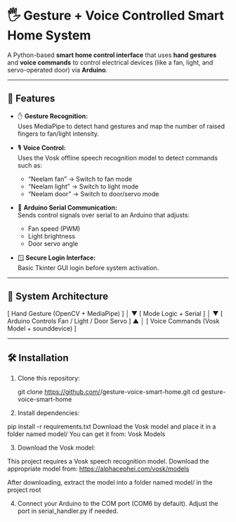 # 🖐️ Gesture + Voice Controlled Smart Home System

A Python-based **smart home control interface** that uses **hand gestures** and **voice commands** to control electrical devices (like a fan, light, and servo-operated door) via **Arduino**.

---

## 🚀 Features

- ✋ **Gesture Recognition:**  
  Uses MediaPipe to detect hand gestures and map the number of raised fingers to fan/light intensity.

- 🎙️ **Voice Control:**  
  Uses the Vosk offline speech recognition model to detect commands such as:
  - “Neelam fan” → Switch to fan mode  
  - “Neelam light” → Switch to light mode  
  - “Neelam door” → Switch to door/servo mode  

- 🔌 **Arduino Serial Communication:**  
  Sends control signals over serial to an Arduino that adjusts:
  - Fan speed (PWM)
  - Light brightness
  - Door servo angle

- 🪟 **Secure Login Interface:**  
  Basic Tkinter GUI login before system activation.

---

## 🧠 System Architecture

[ Hand Gesture (OpenCV + MediaPipe) ]
│
▼
[ Mode Logic + Serial ]
│
▼
[ Arduino Controls Fan / Light / Door Servo ]
▲
│
[ Voice Commands (Vosk Model + sounddevice) ]


---

## 🛠️ Installation

1. Clone this repository:

   git clone https://github.com/<your-username>/gesture-voice-smart-home.git
   cd gesture-voice-smart-home
   
3. Install dependencies:

pip install -r requirements.txt
Download the Vosk model and place it in a folder named model/
You can get it from: Vosk Models



3. Download the Vosk model:

This project requires a Vosk speech recognition model. Download the appropriate model from:
https://alphacephei.com/vosk/models

After downloading, extract the model into a folder named model/ in the project root

4. Connect your Arduino to the COM port (COM6 by default).
Adjust the port in serial_handler.py if needed.

